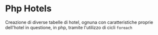 # Php Hotels

Creazione di diverse tabelle di hotel, ognuna con caratteristiche proprie dell'hotel in questione, in php, tramite l'utilizzo di cicli `foreach`